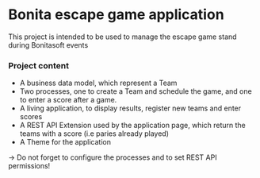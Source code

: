 # Bonita escape game application

This project is intended to be used to manage the escape game stand during Bonitasoft events


### Project content

* A business data model, which represent a Team
* Two processes, one to create a Team and schedule the game, and one to enter a score after a game.
* A living application, to display results, register new teams and enter scores
* A REST API Extension used by the application page, which return the teams with a score (i.e paries already played)
* A Theme for the application

-> Do not forget to configure the processes and to set REST API permissions!
